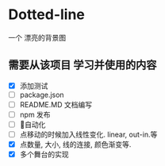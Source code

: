 # Dotted-line
一个 漂亮的背景图

## 需要从该项目 学习并使用的内容
- [x] 添加测试
- [ ] package.json
- [ ] README.MD 文档编写
- [ ] npm 发布
- [ ] 自动化
- [ ] 点移动的时候加入线性变化. linear, out-in.等
- [x] 点数量, 大小, 线的连接, 颜色渐变等.
- [x] 多个舞台的实现